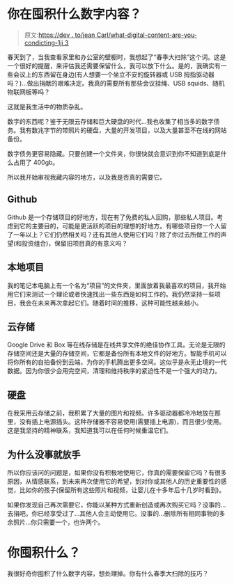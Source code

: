 # 你在囤积什么数字内容？

> 原文:[https://dev . to/jean Carl/what-digital-content-are-you-condicting-1ji 3](https://dev.to/jeancarl/what-digital-content-are-you-hoarding-1ji3)

春天到了，当我查看家里和办公室的壁橱时，我想起了“春季大扫除”这个词。这是一个很好的提醒，来评估我还需要保留什么，我可以放下什么。是的，我确实有一些会议上的东西留在身边(有人想要一个坐立不安的旋转器或 USB 拇指驱动器吗？)...做出捐献的艰难决定。我真的需要所有那些会议挂绳、USB squids、随机物联网板等吗？

这就是我生活中的物质杂乱。

数字的东西呢？鉴于无限云存储和巨大硬盘的时代...我也收集了相当多的数字债务。我有数兆字节的带照片的硬盘，大量的开发项目，以及大量甚至不在线的网站备份。

数字债务更容易隐藏。只要创建一个文件夹，你很快就会意识到你不知道到底是什么占用了 400gb。

所以我开始审视我藏内容的地方，以及我是否真的需要它。

## [](#github)Github

Github 是一个存储项目的好地方，现在有了免费的私人回购，那些私人项目。考虑到它的主要目的，可能是更活跃的项目的理想的好地方。有哪些项目你一个人留了一年以上？它们仍然相关吗？还有其他人使用它们吗？除了你过去所做工作的声望(和投资组合)，保留旧项目真的有意义吗？

## [](#local-projects)本地项目

我的笔记本电脑上有一个名为“项目”的文件夹，里面放着我最喜欢的项目，我开始用它们来测试一个理论或者快速找出一些东西是如何工作的。我仍然坚持一些项目，我会在未来再次拿起它们。随着时间的推移，这种可能性越来越小。

## [](#cloud-storage)云存储

Google Drive 和 Box 等在线存储是在线共享文件的绝佳协作工具。无论是无限的存储空间还是大量的存储空间，它都是备份所有本地文件的好地方。智能手机可以将你所有的自拍备份到云端，为你的手机腾出更多空间。这似乎是永无止境的一代数据。因为你很少会用完空间，清理和维持秩序的紧迫性不是一个强大的动力。

## [](#harddrives)硬盘

在我采用云存储之前，我积累了大量的图片和视频。许多驱动器都冷冷地放在那里，没有插上电源插头。这种存储器不容易使用(需要插上电源)，而且很少使用。这是我坚持的精神联系，我知道我可以在任何时候重温它们。

## [](#why-its-okay-to-let-it-go)为什么没事就放手

所以你应该问的问题是，如果你没有积极地使用它，你真的需要保留它吗？有很多原因，从情感联系，到未来再次使用它的希望，到对你或其他人的历史重要性的感觉，比如你的孩子(保留所有这些照片和视频，让婴儿在十多年后十几岁时看到)。

如果你发现自己再次需要它，你能以某种方式重新创造或再次购买它吗？没事的...去捐吧。你已经享受过了...其他人会主动使用它。没事的...删除所有相同事物的多余照片...你只需要一个，也许两个。

# [](#what-do-you-hoard)你囤积什么？

我很好奇你囤积了什么数字内容，想处理掉。你有什么春季大扫除的技巧？